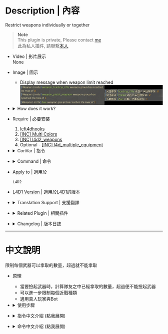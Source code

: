 # Description | 內容
Restrict weapons individually or together

> __Note__ <br/>
This plugin is private, Please contact [me](https://github.com/fbef0102/Game-Private_Plugin#私人插件列表-private-plugins-list)<br/>
此為私人插件, 請聯繫[本人](https://github.com/fbef0102/Game-Private_Plugin#私人插件列表-private-plugins-list)

* Video | 影片展示
    <br/>None

* Image | 圖示
    * Display message when weapon limit reached
    <br/>![l4d_weapon_limits_1](image/l4d_weapon_limits_1.jpg)

* <details><summary>How does it work?</summary>

    * Open cfg/server.cfg and write down cmds. For example:
        ```php
        // l4d_weapon_limits_add　<limit number> <give ammo if weapon limited is reached> <weapon/melee class name>
        l4d_weapon_limits_add 3 1 weapon_smg
        l4d_weapon_limits_add 3 1 weapon_smg_silenced
        l4d_weapon_limits_add 3 1 weapon_pumpshotgun
        l4d_weapon_limits_add 3 1 weapon_shotgun_chrome
        l4d_weapon_limits_add 1 0 weapon_pistol_magnum
        l4d_weapon_limits_add 2 0 weapon_melee
        l4d_weapon_limits_add 1 0 fireaxe
        l4d_weapon_limits_add 1 0 crowbar
        l4d_weapon_limits_add 0 1 weapon_hunting_rifle
        ```

    * All weapons/melee class name
        ```php
        weapon_pistol
        weapon_pistol_magnum
        weapon_pumpshotgun
        weapon_shotgun_chrome
        weapon_smg
        weapon_smg_silenced
        weapon_autoshotgun
        weapon_shotgun_spas
        weapon_hunting_rifle
        weapon_sniper_military
        weapon_smg
        weapon_rifle
        weapon_rifle_desert
        weapon_rifle_ak47
        weapon_grenade_launcher
        weapon_rifle_m60
        weapon_chainsaw
        weapon_smg_mp5
        weapon_rifle_sg552
        weapon_sniper_scout
        weapon_sniper_awp
        weapon_melee
        baseball_bat
        cricket_bat
        crowbar
        electric_guitar
        fireaxe
        frying_pan
        katana
        machete
        tonfa
        knife
        golfclub
        pitchfork
        shovel
        ```
</details>

* Require | 必要安裝
    1. [left4dhooks](https://forums.alliedmods.net/showthread.php?t=321696)
    2. [[INC] Multi Colors](https://github.com/fbef0102/L4D1_2-Plugins/releases/tag/Multi-Colors)
    3. [[INC] l4d2_weapons](/left4dead2/scripting/include/l4d2_weapons.inc)
    4. Optional - [[INC] l4d_multiple_equipment](/Plugin_插件/Nothing_Impossible_無理改造版/l4d_multiple_equipment/scripting/include/l4d_multiple_equipment.inc)

* <details><summary>ConVar | 指令</summary>

    * cfg/sourcemod/l4d_weapon_limits.cfg
        ```php
        // Time interval bewteen weapon limit notify. (0=off)
        l4d_weapon_limits_cooltime_block "3.0"
        ```
</details>

* <details><summary>Command | 命令</summary>
    
    * **Add a weapon limit**
        ```php
        l4d_weapon_limits_add　<limit number> <give ammo if weapon limited is reached> <weapon/melee class name>
        ```
</details>

* Apply to | 適用於
    ```
    L4D2
    ```

* [L4D1 Version | 適用於L4D1的版本](https://github.com/fbef0102/L4D1_2-Plugins/tree/master/l4d_limitweapon)

* <details><summary>Translation Support | 支援翻譯</summary>

    ```
    English
    繁體中文
    简体中文
    ```
</details>

* <details><summary>Related Plugin | 相關插件</summary>

    1. [l4d_multiple_equipment](/Plugin_插件/Nothing_Impossible_無理改造版/l4d_multiple_equipment): Carry 2 weapons or items in each slot (No conflict)
        > 每個人可以攜帶兩種武器或物品 (與此插件不衝突)
</details>

* <details><summary>Changelog | 版本日誌</summary>

    * v2.2 (2023-12-13)
        * Compatible with l4d_multiple_equipment v1.2h or above by harry
        * Support each melee class limit
        * Translation Support
        * Fixed player can not pick up the same weapon
        * Fixed player can still break the limit can pick up weapon

    * v2.1
        * Remove some cmds

    * v2.0
        * [By CanadaRox, Stabby, Forgetest, A1m`, robex](https://github.com/SirPlease/L4D2-Competitive-Rework/blob/master/addons/sourcemod/scripting/l4d_weapon_limits.sp)
</details>

- - - -
# 中文說明
限制每個武器可以拿取的數量，超過就不能拿取

* 原理
    * 當要撿起武器時，計算隊友之中已經拿取的數量，超過便不能撿起武器 
    * 可以進一步限制每個近戰種類
    * 適用真人玩家與Bot

* <details><summary>使用步驟</summary>

    * 打開 ```cfg/server.cfg``` 文件並寫下想要限制的武器，譬如
        ```php
        // l4d_weapon_limits_add <限制數量> <如果不能撿起限制的武器是否給彈藥> <武器/近戰 名稱>
        // 不用寫所有武器，只寫想要限制數量的武器或近戰
        l4d_weapon_limits_add 3 1 weapon_smg
        l4d_weapon_limits_add 3 1 weapon_smg_silenced
        l4d_weapon_limits_add 3 1 weapon_pumpshotgun
        l4d_weapon_limits_add 3 1 weapon_shotgun_chrome
        l4d_weapon_limits_add 1 0 weapon_pistol_magnum
        l4d_weapon_limits_add 2 0 weapon_melee
        l4d_weapon_limits_add 1 0 fireaxe
        l4d_weapon_limits_add 1 0 crowbar
        l4d_weapon_limits_add 0 1 weapon_hunting_rifle
        ```

    * 所有武器名稱
        ```php
        手槍 => weapon_pistol
        麥格農手槍 => weapon_pistol_magnum
        木製單發散彈槍 => weapon_pumpshotgun
        鐵製單發散彈槍 => weapon_shotgun_chrome
        Uzi烏茲衝鋒槍 => weapon_smg
        消音衝鋒槍 => weapon_smg_silenced
        自動連發散彈槍 => weapon_autoshotgun
        自動連發戰鬥散彈槍=> weapon_shotgun_spas
        獵槍 => weapon_hunting_rifle
        軍用狙擊槍 => weapon_sniper_military
        Uzi烏茲衝鋒槍 => weapon_smg
        M16步槍 => weapon_rifle
        三連發步槍 => weapon_rifle_desert
        AK47 => weapon_rifle_ak47
        榴彈發射器 => weapon_grenade_launcher
        M60機關槍 => weapon_rifle_m60
        電鋸 => weapon_chainsaw
        CSS-MP5衝鋒槍 => weapon_smg_mp5
        CSS-SG552步槍 => weapon_rifle_sg552
        CSS-Scout狙擊槍 => weapon_sniper_scout
        CSS-AWP狙擊槍 => weapon_sniper_awp
        近戰武器 => weapon_melee
        baseball_bat => 球棒
        cricket_bat => 板球拍
        crowbar => 鐵撬
        electric_guitar => 電吉他
        fireaxe => 斧頭
        frying_pan => 平底鍋
        katana => 武士刀
        machete => 開山刀
        tonfa => 警棍
        knife => 小刀
        golfclub => 高爾夫球棒
        pitchfork => 草叉
        shovel => 鐵鏟
        ```
</details>

* <details><summary>指令中文介紹 (點我展開)</summary>

    * cfg/sourcemod/l4d_weapon_limits.cfg
        ```php
        // 訊息提示的間隔. (0=不提示)
        l4d_weapon_limits_cooltime_block "3.0"
        ```
</details>

* <details><summary>命令中文介紹 (點我展開)</summary>
    
    * **限制武器數量**
        ```php
        l4d_weapon_limits_add <限制數量> <如果不能撿起限制的武器是否給彈藥> <武器/近戰 名稱>
        ```
</details>